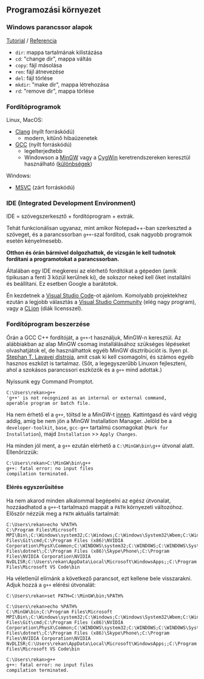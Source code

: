## Programozási környezet

### Windows parancssor alapok

[Tutorial](https://www.digitalcitizen.life/command-prompt-how-use-basic-commands) / [Referencia](https://docs.microsoft.com/en-us/windows-server/administration/windows-commands/windows-commands)

 - `dir`: mappa tartalmának kilistázása
 - `cd`: "change dir", mappa váltás
 - `copy`: fájl másolása
 - `ren`: fájl átnevezése
 - `del`: fájl törlése
 - `mkdir`: "make dir", mappa létrehozása
 - `rd`: "remove dir", mappa törlése
 
 ### Fordítóprogramok
 
 Linux, MacOS:
  - [Clang](https://clang.llvm.org/) (nyílt forráskódú)
     - modern, kitűnő hibaüzenetek
  - [GCC](https://gcc.gnu.org/) (nyílt forráskódú)
     - legelterjedtebb
     - Windowson a [MinGW](http://www.mingw.org/) vagy a [CygWin](http://www.cygwin.com/) keretrendszereken keresztül használható ([különbségek](https://stackoverflow.com/a/792142))
 
 Windows:
  - [MSVC](https://blogs.msdn.microsoft.com/vcblog/2017/03/07/msvc-the-best-choice-for-windows/) (zárt forráskódú)
  
 ### IDE (Integrated Development Environment)
 
 IDE = szövegszerkesztő + fordítóprogram + extrák.
 
Tehát funkcionálisan ugyanaz, mint amikor Notepad++-ban szerkeszted a szöveget, és a parancssorban `g++`-szal fordítod, csak nagyobb programok esetén kényelmesebb.

**Otthon és órán bármivel dolgozhattok, de vizsgán le kell tudnotok fordítani a programotokat a parancssorban.**

Általában egy IDE megkeresi az elérhető fordítókat a gépeden (amik tipikusan a fenti 3 közül kerülnek ki), de sokszor neked kell őket installálni és beállítani. Ez esetben Google a barátotok.

Én kezdetnek a [Visual Studio Code](https://code.visualstudio.com/)-ot ajánlom. Komolyabb projektekhez ezután a legjobb választás a [Visual Studio Community](https://visualstudio.microsoft.com/vs/community/) (elég nagy program), vagy a [CLion](https://www.jetbrains.com/clion/) (diák licensszel).
  
 ### Fordítóprogram beszerzése
 
Órán a GCC C++ fordítóját, a `g++`-t használjuk, MinGW-n keresztül. Az alábbiakban az alap MinGW csomag installálásához szükséges lépéseket olvashatjátok el, de használhattok egyéb MinGW disztribúciót is. Ilyen pl. [Stephan T. Lavavej distroja](https://nuwen.net/mingw.html), amit csak ki kell csomagolni, és számos egyéb hasznos eszközt is tartalmaz. (Sőt, a legegyszerűbb Linuxon fejleszteni, ahol a szokásos parancssori eszközök és a `g++` mind adottak.)

 Nyissunk egy Command Promptot.
 
 ```
 C:\Users\rekan>g++
 'g++' is not recognized as an internal or external command,
 operable program or batch file.
 ```
  
Ha nem érhető el a `g++`, töltsd le a MinGW-t [innen](https://osdn.net/projects/mingw/downloads/68260/mingw-get-setup.exe/). Kattintgasd és várd végig addig, amíg be nem jön a MinGW Installation Manager. Jelöld be a `developer-toolkit`, `base`, `gcc-g++` tartalmú csomagokat (`Mark for Installation`), majd `Installation` >> `Apply Changes`.

Ha minden jól ment, a `g++` ezután elérhető a `C:\MinGW\bin\g++` útvonal alatt. Ellenőrizzük:

```
C:\Users\rekan>C:\MinGW\bin\g++
g++: fatal error: no input files
compilation terminated.
```

#### Elérés egyszerűsítése

Ha nem akarod minden alkalommal begépelni az egész útvonalat, hozzáadhatod a `g++`-t tartalmazó mappát a `PATH` környezeti változóhoz.
Először nézzük meg a `PATH` aktuális tartalmát:

```
C:\Users\rekan>echo %PATH%
C:\Program Files\Microsoft MPI\Bin\;C:\Windows\system32;C:\Windows;C:\Windows\System32\Wbem;C:\Windows\System32\WindowsPowerShell\v1.0\;C:\Program Files\Git\cmd;C:\Program Files (x86)\NVIDIA Corporation\PhysX\Common;C:\WINDOWS\system32;C:\WINDOWS;C:\WINDOWS\System32\Wbem;C:\WINDOWS\System32\WindowsPowerShell\v1.0\;C:\WINDOWS\System32\OpenSSH\;C:\Program Files\dotnet\;C:\Program Files (x86)\Skype\Phone\;C:\Program Files\NVIDIA Corporation\NVIDIA NvDLISR;C:\Users\rekan\AppData\Local\Microsoft\WindowsApps;;C:\Program Files\Microsoft VS Code\bin 
```

Ha véletlenül elírnánk a következő parancsot, ezt kellene bele visszarakni.   
Adjuk hozzá a `g++` elérési útvonalát:

```
C:\Users\rekan>set PATH=C:\MinGW\bin;%PATH%

C:\Users\rekan>echo %PATH%
C:\MinGW\bin;C:\Program Files\Microsoft MPI\Bin\;C:\Windows\system32;C:\Windows;C:\Windows\System32\Wbem;C:\Windows\System32\WindowsPowerShell\v1.0\;C:\Program Files\Git\cmd;C:\Program Files (x86)\NVIDIA Corporation\PhysX\Common;C:\WINDOWS\system32;C:\WINDOWS;C:\WINDOWS\System32\Wbem;C:\WINDOWS\System32\WindowsPowerShell\v1.0\;C:\WINDOWS\System32\OpenSSH\;C:\Program Files\dotnet\;C:\Program Files (x86)\Skype\Phone\;C:\Program Files\NVIDIA Corporation\NVIDIA NvDLISR;C:\Users\rekan\AppData\Local\Microsoft\WindowsApps;;C:\Program Files\Microsoft VS Code\bin

C:\Users\rekan>g++
g++: fatal error: no input files
compilation terminated.                                                          
```
